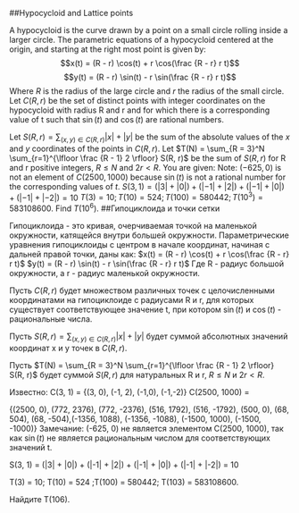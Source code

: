 ##Hypocycloid and Lattice points

A hypocycloid is the curve drawn by a point on a small circle rolling inside a larger circle. The parametric equations of a hypocycloid centered at the origin, and starting at the right most point is given by:
$$x(t) = (R - r) \cos(t) + r \cos(\frac {R - r} r t)$$
$$y(t) = (R - r) \sin(t) - r \sin(\frac {R - r} r t)$$
Where $R$ is the radius of the large circle and $r$ the radius of the small circle.
Let $C(R, r)$ be the set of distinct points with integer coordinates on the hypocycloid with radius R and r and for which there is a corresponding value of t such that $\sin(t)$ and $\cos(t)$ are rational numbers.

Let $S(R, r) = \sum_{(x,y) \in C(R, r)} |x| + |y|$ be the sum of the absolute values of the $x$ and $y$ coordinates of the points in $C(R, r)$.
Let $T(N) = \sum_{R = 3}^N \sum_{r=1}^{\lfloor \frac {R - 1} 2 \rfloor} S(R, r)$ be the sum of $S(R, r)$ for R and r positive integers, $R\leq N$  and $2r < R$.
You are given:
Note: $(-625, 0)$ is not an element of $C(2500, 1000)$ because $\sin(t)$ is not a rational number for the corresponding values of $t$.
$S(3, 1) = (|3| + |0|) + (|-1| + |2|) + (|-1| + |0|) + (|-1| + |-2|) = 10$
$T(3) = 10; T(10) = 524; T(100) = 580442; T(10^3) = 583108600$.
Find $T(10^6)$.
##Гипоциклоида и точки сетки


Гипоциклоида - это кривая, очерчиваемая точкой на маленькой окружности, катящейся внутри большей окружности. Параметрические уравнения гипоциклоиды с центром в начале координат, начиная с дальней правой точки, даны как:
$x(t) = (R - r) \cos(t) + r \cos(\frac {R - r} r t)$
$y(t) = (R - r) \sin(t) - r \sin(\frac {R - r} r t)$
Где R - радиус большой окружности, а r - радиус маленькой окружности.


Пусть $C(R, r)$ будет множеством различных точек с целочисленными координатами на гипоциклоиде с радиусами R и r, для которых существует соответствующее значение t, при котором $\sin(t)$ и $\cos(t)$ - рациональные числа.

Пусть $S(R, r) = \sum_{(x,y) \in C(R, r)} |x| + |y|$ будет суммой абсолютных значений координат x и y точек в $C(R, r)$.


Пусть $T(N) = \sum_{R = 3}^N \sum_{r=1}^{\lfloor \frac {R - 1} 2 \rfloor} S(R, r)$ будет суммой $S(R, r)$ для натуральных R и r, $R\leq N$ и $2r < R$.



Известно:
C(3, 1) = {(3, 0), (-1, 2), (-1,0), (-1,-2)}
C(2500, 1000) =

 {(2500, 0), (772, 2376), (772, -2376), (516, 1792),
 (516, -1792), (500, 0), (68, 504), (68, -504),(-1356, 1088), (-1356, -1088), (-1500, 1000), (-1500, -1000)}
Замечание: (-625, 0) не является элементом C(2500, 1000), так как $\sin(t)$ не является рациональным числом для соответствующих значений t.


S(3, 1) = (|3| + |0|) + (|-1| + |2|) + (|-1| + |0|) + (|-1| + |-2|) = 10

T(3) = 10; T(10) = 524 ;T(100) = 580442; T(103) = 583108600.


Найдите T(106).

